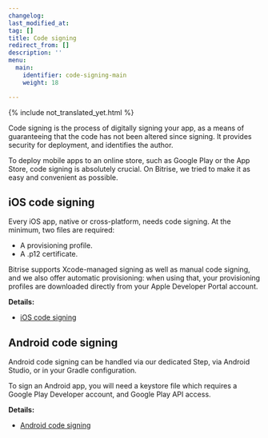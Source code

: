 ```yaml
---
changelog: 
last_modified_at: 
tag: []
title: Code signing
redirect_from: []
description: ''
menu:
  main:
    identifier: code-signing-main
    weight: 18

---
```

{% include not_translated_yet.html %}

Code signing is the process of digitally signing your app, as a means of guaranteeing that the code has not been altered since signing. It provides security for deployment, and identifies the author.

To deploy mobile apps to an online store, such as Google Play or the App Store, code signing is absolutely crucial. On Bitrise, we tried to make it as easy and convenient as possible.

## iOS code signing

Every iOS app, native or cross-platform, needs code signing. At the minimum, two files are required:

* A provisioning profile.
* A .p12 certificate.

Bitrise supports Xcode-managed signing as well as manual code signing, and we also offer automatic provisioning: when using that, your provisioning profiles are downloaded directly from your Apple Developer Portal account.

**Details:**

* [iOS code signing](/jp/code-signing/ios-code-signing/index/)

## Android code signing

Android code signing can be handled via our dedicated Step, via Android Studio, or in your Gradle configuration.

To sign an Android app, you will need a keystore file which requires a Google Play Developer account, and Google Play API access.

**Details:**

* [Android code signing](/jp/code-signing/android-code-signing/index/)